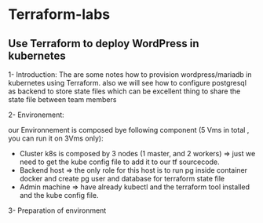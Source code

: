 # Terraform-labs

## Use Terraform to deploy WordPress in kubernetes 

1- Introduction:
  The are some notes how to provision wordpress/mariadb in kubernetes using Terraform.
  also we will see how to configure postgresql as backend to store state files which can be excellent thing to share the state file between team members

2- Environement:

   our Environnement is composed bye following component (5 Vms in total , you can run it on 3Vms only):

  - Cluster k8s  is composed by 3 nodes (1 master, and 2 workers) => just we need to get the kube config file to add it to our tf sourcecode.
  - Backend host => the only role for this host is to run pg inside container docker and create pg user and database for terraform state file
  - Admin machine => have already kubectl and the terraform tool installed and the kube config file.

3- Preparation of environment

